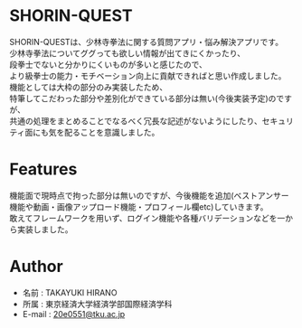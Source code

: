 # SHORIN-QUEST
SHORIN-QUESTは、少林寺拳法に関する質問アプリ・悩み解決アプリです。<br>
少林寺拳法についてググっても欲しい情報が出てきにくかったり、<br>
段拳士でないと分かりにくいものが多いと感じたので、<br>
より級拳士の能力・モチベーション向上に貢献できればと思い作成しました。<br>
機能としては大枠の部分のみ実装したため、<br>
特筆してこだわった部分や差別化ができている部分は無い(今後実装予定)のですが、<br>
共通の処理をまとめることでなるべく冗長な記述がないようにしたり、セキュリティ面にも気を配ることを意識しました。

# Features
機能面で現時点で拘った部分は無いのですが、今後機能を追加(ベストアンサー機能や動画・画像アップロード機能・プロフィール欄etc)していきます。<br>
敢えてフレームワークを用いず、ログイン機能や各種バリデーションなどを一から実装しました。<br>

# Author
* 名前 : TAKAYUKI HIRANO
* 所属 : 東京経済大学経済学部国際経済学科
* E-mail : 20e0551@tku.ac.jp
